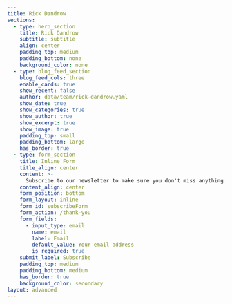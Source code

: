 ```yaml
---
title: Rick Dandrow
sections:
  - type: hero_section
	title: Rick Dandrow
	subtitle: subtitle
	align: center
	padding_top: medium
	padding_bottom: none
	background_color: none
  - type: blog_feed_section
	blog_feed_cols: three
	enable_cards: true
	show_recent: false
	author: data/team/rick-dandrow.yaml
	show_date: true
	show_categories: true
	show_author: true
	show_excerpt: true
	show_image: true
	padding_top: small
	padding_bottom: large
	has_border: true
  - type: form_section
	title: Inline Form
	title_align: center
	content: >-
	  Subscribe to our newsletter to make sure you don't miss anything.
	content_align: center
	form_position: bottom
	form_layout: inline
	form_id: subscribeForm
	form_action: /thank-you
	form_fields:
	  - input_type: email
		name: email
		label: Email
		default_value: Your email address
		is_required: true
	submit_label: Subscribe
	padding_top: medium
	padding_bottom: medium
	has_border: true
	background_color: secondary
layout: advanced
---
```

